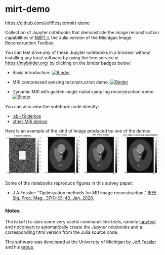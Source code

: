 # mirt-demo

 https://github.com/JeffFessler/mirt-demo

Collection of
Jupyter notebooks that demonstrate the image reconstruction capabilities
of
[MIRT.jl](https://github.com/JeffFessler/MIRT.jl),
the Julia version of the Michigan Image Reconstruction Toolbox.

You can test drive any of these Jupyter notebooks
in a browser
without installing any local software
by using the free service at
https://mybinder.org/
by clicking on the binder badges below:

* Basic introduction:
[![Binder](https://mybinder.org/badge_logo.svg)](https://mybinder.org/v2/gh/JeffFessler/mirt-demo/master?filepath=isbi-19%2F00-intro.ipynb)

* MRI compressed sensing reconstruction demo:
[![Binder](https://mybinder.org/badge_logo.svg)](https://mybinder.org/v2/gh/JeffFessler/mirt-demo/master?filepath=isbi-19%2F01-recon.ipynb)

* Dynamic MRI with golden-angle radial sampling reconstruction demo:
[![Binder](https://mybinder.org/badge_logo.svg)](https://mybinder.org/v2/gh/JeffFessler/mirt-demo/master?filepath=mri%2Fmri-sim-2d%2Bt.ipynb)

You can also view the notebook code directly:
* [isbi-19 demos](https://github.com/JeffFessler/mirt-demo/blob/master/isbi-19/)
* [other MRI demos](https://github.com/JeffFessler/mirt-demo/blob/master/mri/)

Here is an example of the kind of image produced by one of the demos
![phantom-image](/figure/isbi-19-recon1.png?raw=true "phantom image")


Some of the notebooks reproduce figures in this survey paper:
* J A Fessler: "Optimization methods for MR image reconstruction,"
[IEEE Sig. Proc. Mag., 37(1):33-40, Jan. 2020.](http://doi.org/10.1109/MSP.2019.2943645)


### Notes

The `Makefile` uses some very useful command-line tools,
namely
[jupytext](https://github.com/mwouts/jupytext)
and
[nbconvert](https://nbconvert.readthedocs.io)
to automatically
create the Jupyter notebooks
and a corresponding html version
from the Julia source code.

This software was developed at the University of Michigan 
by 
[Jeff Fessler](http://web.eecs.umich.edu/~fessler)
and his 
[group](http://web.eecs.umich.edu/~fessler/group).

